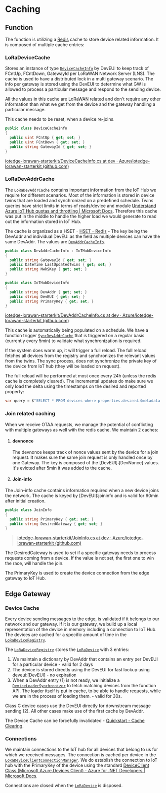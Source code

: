 # Caching

## Function

The function is utilizing a [Redis](https://redis.io/) cache to store device related information. It is composed of multiple cache entries:

### LoRaDeviceCache

Stores an instance of type [`DeviceCacheInfo`](https://github.com/Azure/iotedge-lorawan-starterkit/blob/dev/LoRaEngine/LoraKeysManagerFacade/DeviceCacheInfo.cs) by DevEUI to keep track of FCntUp, FCntDown, GatewayId per LoRaWAN Network Server (LNS). The cache is used to have a distributed lock in a multi gateway scenario. The info per gateway is stored using the DevEUI to determine what GW is allowed to process a particular message and respond to the sending device.

All the values in this cache are LoRaWAN related and don't require any other information than what we get from the device and the gateway handling a particular message.

This cache needs to be reset, when a device re-joins.

```c#
public class DeviceCacheInfo
{
  public uint FCntUp { get; set; }
  public uint FCntDown { get; set; }
  public string GatewayId { get; set; }
}
```

[iotedge-lorawan-starterkit/DeviceCacheInfo.cs at dev · Azure/iotedge-lorawan-starterkit (github.com)](https://github.com/Azure/iotedge-lorawan-starterkit/blob/dev/LoRaEngine/LoraKeysManagerFacade/DeviceCacheInfo.cs)

### LoRaDevAddrCache

The `LoRaDevAddrCache` contains important information from the IoT Hub we require for different scenarios. Most of the information is stored in device twins that are loaded and synchronized on a predefined schedule. Twins queries have strict limits in terms of reads/device and module [Understand Azure IoT Hub quotas and throttling | Microsoft Docs](https://docs.microsoft.com/en-us/azure/iot-hub/iot-hub-devguide-quotas-throttling#operation-throttles). Therefore this cache was put in the middle to handle the higher load we would generate to read out the information stored in IoT Hub.

The cache is organized as a HSET - [HSET – Redis](https://redis.io/commands/hset) - The key being the DevAddr and individual DevEUI as the field as multiple devices can have the same DevAddr. The values are [`DevAddrCacheInfo`](https://github.com/Azure/iotedge-lorawan-starterkit/blob/dev/LoRaEngine/LoraKeysManagerFacade/DevAddrCacheInfo.cs).

```c#
public class DevAddrCacheInfo : IoTHubDeviceInfo
{
  public string GatewayId { get; set; }
  public DateTime LastUpdatedTwins { get; set; }
  public string NwkSKey { get; set; }
}

public class IoTHubDeviceInfo
{
  public string DevAddr { get; set; }
  public string DevEUI { get; set; }
  public string PrimaryKey { get; set; }
}
```

[iotedge-lorawan-starterkit/DevAddrCacheInfo.cs at dev · Azure/iotedge-lorawan-starterkit (github.com)](https://github.com/Azure/iotedge-lorawan-starterkit/blob/dev/LoRaEngine/LoraKeysManagerFacade/DevAddrCacheInfo.cs)

This cache is automatically being populated on a schedule. We have a function trigger [`SyncDevAddrCache`](https://github.com/Azure/iotedge-lorawan-starterkit/blob/dev/LoRaEngine/LoraKeysManagerFacade/SyncDevAddrCache.cs) that is triggered on a regular basis (currently every 5min) to validate what synchronization is required.

If the system does warm up, it will trigger a full reload. The full reload fetches all devices from the registry and synchronizes the relevant values from the twins. The sync process, does not synchronize the private key of the device from IoT hub (they will be loaded on request).

The full reload will be performed at most once every 24h (unless the redis cache is completely cleared). The incremental updates do make sure we only load the delta using the timestamps on the desired and reported property:

```c#
var query = $"SELECT * FROM devices where properties.desired.$metadata.$lastUpdated >= '{lastUpdate}' OR properties.reported.$metadata.DevAddr.$lastUpdated >= '{lastUpdate}'";
```

### Join related caching

When we receive OTAA requests, we manage the potential of conflicting with multiple gateways as well with the redis cache. We maintain 2 caches:

1. #### devnonce

   The devnonce keeps track of nonce values sent by the device for a join request. It makes sure the same join request is only handled once by one Gateway. The key is composed of the [DevEUI]:[DevNonce] values. It's evicted after 5min it was added to the cache.

2. #### Join-info

The Join-info cache contains information required when a new device joins the network. The cache is keyed by [DevEUI]:joininfo and is valid for 60min after initial creation.

   ```c#
   public class JoinInfo
   {
     public string PrimaryKey { get; set; }
     public string DesiredGateway { get; set; }
   }
   ```

>[iotedge-lorawan-starterkit/JoinInfo.cs at dev · Azure/iotedge-lorawan-starterkit (github.com)](https://github.com/Azure/iotedge-lorawan-starterkit/blob/dev/LoRaEngine/LoraKeysManagerFacade/JoinInfo.cs)

The DesiredGateway is used to set if a specific gateway needs to process requests coming from a device. If the value is not set, the first one to win the race, will handle the join.

The PrimaryKey is used to create the device connection from the edge gateway to IoT Hub.

## Edge Gateway

### Device Cache

Every device sending messages to the edge, is validated if it belongs to our network and our gateway. If it is our gateway, we build up a local representation of the device in memory including a connection to IoT Hub. The devices are cached for a specific amount of time in the [`LoRaDeviceRegistry`](https://github.com/Azure/iotedge-lorawan-starterkit/blob/dev/LoRaEngine/modules/LoRaWanNetworkSrvModule/LoRaWan.NetworkServer/LoRaDeviceRegistry.cs).

The [`LoRaDeviceRegistry`](https://github.com/Azure/iotedge-lorawan-starterkit/blob/dev/LoRaEngine/modules/LoRaWanNetworkSrvModule/LoRaWan.NetworkServer/LoRaDeviceRegistry.cs) stores the [`LoRaDevice`](https://github.com/Azure/iotedge-lorawan-starterkit/blob/dev/LoRaEngine/modules/LoRaWanNetworkSrvModule/LoRaWan.NetworkServer/LoRaDevice.cs) with 3 entries:

1. We maintain a dictionary by DevAddr that contains an entry per DevEUI for a particular device - valid for 2 days
2. The device is stored directly using the DevEUI for fast lookup using deveui:[DevEUI] - no expiration
3. When a DevAddr entry (1) is not ready, we initialize a [`DeviceLoaderSynchronizer`](https://github.com/Azure/iotedge-lorawan-starterkit/blob/dev/LoRaEngine/modules/LoRaWanNetworkSrvModule/LoRaWan.NetworkServer/DeviceLoaderSynchronizer.cs) to fetch matching devices from the function API. The loader itself is put in cache, to be able to handle requests, while we are in the process of loading them. - valid for 30s.

Class C device cases use the DevEUI directly for downstream message sending (2). All other cases make use of the first cache by DevAddr.

The Device Cache can be forcefully invalidated - [Quickstart - Cache Clearing](../quickstart.md#cache-clearing).

### Connections

We maintain connections to the IoT hub for all devices that belong to us for which we received messages. The connection is cached per device in the [`LoRaDeviceClientConnectionManager`](https://github.com/Azure/iotedge-lorawan-starterkit/blob/dev/LoRaEngine/modules/LoRaWanNetworkSrvModule/LoRaWan.NetworkServer/LoRaDeviceClientConnectionManager.cs). We do establish the connection to IoT hub with the PrimaryKey of the device using the standard [DeviceClient Class (Microsoft.Azure.Devices.Client) - Azure for .NET Developers | Microsoft Docs](https://docs.microsoft.com/en-us/dotnet/api/microsoft.azure.devices.client.deviceclient?view=azure-dotnet).

Connections are closed when the [`LoRaDevice`](https://github.com/Azure/iotedge-lorawan-starterkit/blob/dev/LoRaEngine/modules/LoRaWanNetworkSrvModule/LoRaWan.NetworkServer/LoRaDevice.cs) is disposed.

